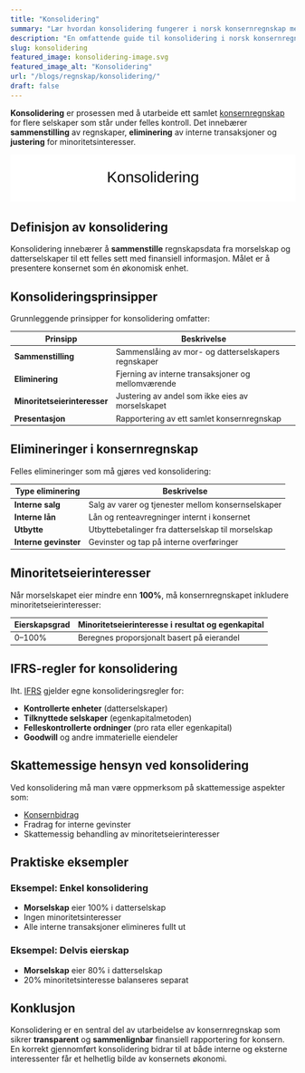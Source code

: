 ```yaml
---
title: "Konsolidering"
summary: "Lær hvordan konsolidering fungerer i norsk konsernregnskap med detaljerte eksempler, tabeller og trinnvise prosesser."
description: "En omfattende guide til konsolidering i norsk konsernregnskap, inkluderer prinsipper, elimineringer, minoritetsinteresser, IFRS og skattemessige hensyn."
slug: konsolidering
featured_image: konsolidering-image.svg
featured_image_alt: "Konsolidering"
url: "/blogs/regnskap/konsolidering/"
draft: false
---
```


**Konsolidering** er prosessen med å utarbeide ett samlet [konsernregnskap](/blogs/regnskap/hva-er-konsern "Hva er et Konsern? Komplett Guide til Konsernstrukturer og Konsolidering") for flere selskaper som står under felles kontroll. Det innebærer **sammenstilling** av regnskaper, **eliminering** av interne transaksjoner og **justering** for minoritetsinteresser.

![Konsolidering](konsolidering-image.svg)

## Definisjon av konsolidering

Konsolidering innebærer å **sammenstille** regnskapsdata fra morselskap og datterselskaper til ett felles sett med finansiell informasjon. Målet er å presentere konsernet som én økonomisk enhet.

## Konsolideringsprinsipper

Grunnleggende prinsipper for konsolidering omfatter:

| Prinsipp                 | Beskrivelse                                                                 |
|--------------------------|------------------------------------------------------------------------------|
| **Sammenstilling**       | Sammenslåing av mor- og datterselskapers regnskaper                          |
| **Eliminering**          | Fjerning av interne transaksjoner og mellomværende                          |
| **Minoritetseierinteresser** | Justering av andel som ikke eies av morselskapet                         |
| **Presentasjon**         | Rapportering av ett samlet konsernregnskap                                  |

## Elimineringer i konsernregnskap

Felles elimineringer som må gjøres ved konsolidering:

| Type eliminering         | Beskrivelse                                           |
|--------------------------|-------------------------------------------------------|
| **Interne salg**         | Salg av varer og tjenester mellom konsernselskaper    |
| **Interne lån**          | Lån og renteavregninger internt i konsernet           |
| **Utbytte**              | Utbyttebetalinger fra datterselskap til morselskap    |
| **Interne gevinster**    | Gevinster og tap på interne overføringer              |

## Minoritetseierinteresser

Når morselskapet eier mindre enn **100%**, må konsernregnskapet inkludere minoritetseierinteresser:

| Eierskapsgrad | Minoritetseierinteresse i resultat og egenkapital |
|---------------|----------------------------------------------------|
| 0–100%        | Beregnes proporsjonalt basert på eierandel         |

## IFRS-regler for konsolidering

Iht. [IFRS](/blogs/regnskap/hva-er-ifrs "Hva er IFRS? Guide til internasjonale regnskapsstandarder") gjelder egne konsolideringsregler for:

* **Kontrollerte enheter** (datterselskaper)
* **Tilknyttede selskaper** (egenkapitalmetoden)
* **Felleskontrollerte ordninger** (pro rata eller egenkapital)
* **Goodwill** og andre immaterielle eiendeler

## Skattemessige hensyn ved konsolidering

Ved konsolidering må man være oppmerksom på skattemessige aspekter som:

* [Konsernbidrag](/blogs/regnskap/hva-er-konsernbidrag "Hva er Konsernbidrag? Komplett Guide til Konsernbidrag i Norge")
* Fradrag for interne gevinster
* Skattemessig behandling av minoritetseierinteresser

## Praktiske eksempler

### Eksempel: Enkel konsolidering

* **Morselskap** eier 100% i datterselskap
* Ingen minoritetsinteresser
* Alle interne transaksjoner elimineres fullt ut

### Eksempel: Delvis eierskap

* **Morselskap** eier 80% i datterselskap
* 20% minoritetsinteresse balanseres separat

## Konklusjon

Konsolidering er en sentral del av utarbeidelse av konsernregnskap som sikrer **transparent** og **sammenlignbar** finansiell rapportering for konsern. En korrekt gjennomført konsolidering bidrar til at både interne og eksterne interessenter får et helhetlig bilde av konsernets økonomi.
